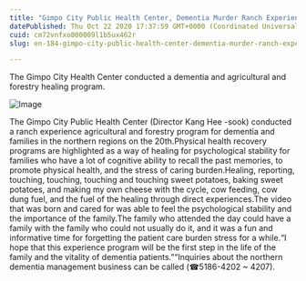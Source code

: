 ```yaml
---
title: "Gimpo City Public Health Center, Dementia Murder Ranch Experience Experience Program"
datePublished: Thu Oct 22 2020 17:37:59 GMT+0000 (Coordinated Universal Time)
cuid: cm72vnfxo000009l1b5ux462r
slug: en-184-gimpo-city-public-health-center-dementia-murder-ranch-experience-experience-program

---
```



The Gimpo City Health Center conducted a dementia and agricultural and forestry healing program.

![Image](https://cdn.hashnode.com/res/hashnode/image/upload/v1739423177925/49889a43-c4b5-4e38-adeb-44ff39101336.jpeg)

The Gimpo City Public Health Center (Director Kang Hee -sook) conducted a ranch experience agricultural and forestry program for dementia and families in the northern regions on the 20th.Physical health recovery programs are highlighted as a way of healing for psychological stability for families who have a lot of cognitive ability to recall the past memories, to promote physical health, and the stress of caring burden.Healing, reporting, touching, touching, touching and touching sweet potatoes, baking sweet potatoes, and making my own cheese with the cycle, cow feeding, cow dung fuel, and the fuel of the healing through direct experiences.The video that was born and cared for was able to feel the psychological stability and the importance of the family.The family who attended the day could have a family with the family who could not usually do it, and it was a fun and informative time for forgetting the patient care burden stress for a while.“I hope that this experience program will be the first step in the life of the family and the vitality of dementia patients.”“Inquiries about the northern dementia management business can be called (☎5186-4202 ~ 4207).